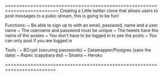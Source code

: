 =========================================================================
Creating a Little twitter clone that allows users to post messages
 to a pubic stream, this is going to be fun!

Functions:
	~ Be able to sign up to with an email, password, name and a user name
	~ The username and password must be unique
	~ The tweets have the name of the postee
	~ You don't have to be logged in to see the posts
	~ You can only post if you are logged in

Tools :
	~ BCrypt (securing passwords)
	~ Datamapper/Postgres (save the data)
	~ Rspec (capybara dsl)
	~ Sinatra
	~ Heroku

========================================================================	